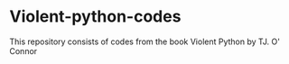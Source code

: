 # Violent-python-codes
This repository consists of codes from the book Violent Python by TJ. O' Connor
